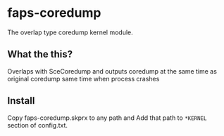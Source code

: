 # faps-coredump

The overlap type coredump kernel module.

## What the this?

Overlaps with SceCoredump and outputs coredump at the same time as original coredump same time when process crashes

## Install

Copy faps-coredump.skprx to any path and Add that path to `*KERNEL` section of config.txt.
